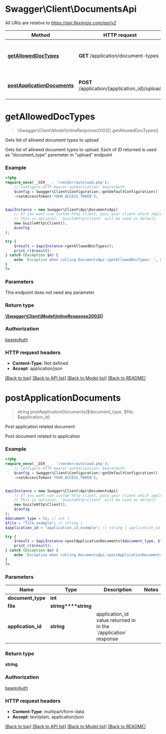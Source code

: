 # Swagger\Client\DocumentsApi

All URIs are relative to *https://api.fleximize.com/api/v2*

Method | HTTP request | Description
------------- | ------------- | -------------
[**getAllowedDocTypes**](DocumentsApi.md#getalloweddoctypes) | **GET** /application/document-types | Gets list of allowed document types to upload
[**postApplicationDocuments**](DocumentsApi.md#postapplicationdocuments) | **POST** /application/{application_id}/upload | Post application related document

# **getAllowedDocTypes**
> \Swagger\Client\Model\InlineResponse2003[] getAllowedDocTypes()

Gets list of allowed document types to upload

Gets list of allowed document types to upload. Each of ID returned is used as \"document_type\" paremeter in \"upload\" endpoint

### Example
```php
<?php
require_once(__DIR__ . '/vendor/autoload.php');
    // Configure HTTP bearer authorization: bearerAuth
    $config = Swagger\Client\Configuration::getDefaultConfiguration()
    ->setAccessToken('YOUR_ACCESS_TOKEN');


$apiInstance = new Swagger\Client\Api\DocumentsApi(
    // If you want use custom http client, pass your client which implements `GuzzleHttp\ClientInterface`.
    // This is optional, `GuzzleHttp\Client` will be used as default.
    new GuzzleHttp\Client(),
    $config
);

try {
    $result = $apiInstance->getAllowedDocTypes();
    print_r($result);
} catch (Exception $e) {
    echo 'Exception when calling DocumentsApi->getAllowedDocTypes: ', $e->getMessage(), PHP_EOL;
}
?>
```

### Parameters
This endpoint does not need any parameter.

### Return type

[**\Swagger\Client\Model\InlineResponse2003[]**](../Model/InlineResponse2003.md)

### Authorization

[bearerAuth](../../README.md#bearerAuth)

### HTTP request headers

 - **Content-Type**: Not defined
 - **Accept**: application/json

[[Back to top]](#) [[Back to API list]](../../README.md#documentation-for-api-endpoints) [[Back to Model list]](../../README.md#documentation-for-models) [[Back to README]](../../README.md)

# **postApplicationDocuments**
> string postApplicationDocuments($document_type, $file, $application_id)

Post application related document

Post document related to application

### Example
```php
<?php
require_once(__DIR__ . '/vendor/autoload.php');
    // Configure HTTP bearer authorization: bearerAuth
    $config = Swagger\Client\Configuration::getDefaultConfiguration()
    ->setAccessToken('YOUR_ACCESS_TOKEN');


$apiInstance = new Swagger\Client\Api\DocumentsApi(
    // If you want use custom http client, pass your client which implements `GuzzleHttp\ClientInterface`.
    // This is optional, `GuzzleHttp\Client` will be used as default.
    new GuzzleHttp\Client(),
    $config
);
$document_type = 56; // int | 
$file = "file_example"; // string | 
$application_id = "application_id_example"; // string | application_id value returned in in the `/application` response

try {
    $result = $apiInstance->postApplicationDocuments($document_type, $file, $application_id);
    print_r($result);
} catch (Exception $e) {
    echo 'Exception when calling DocumentsApi->postApplicationDocuments: ', $e->getMessage(), PHP_EOL;
}
?>
```

### Parameters

Name | Type | Description  | Notes
------------- | ------------- | ------------- | -------------
 **document_type** | **int**|  |
 **file** | **string****string**|  |
 **application_id** | **string**| application_id value returned in in the &#x60;/application&#x60; response |

### Return type

**string**

### Authorization

[bearerAuth](../../README.md#bearerAuth)

### HTTP request headers

 - **Content-Type**: multipart/form-data
 - **Accept**: text/plain, application/json

[[Back to top]](#) [[Back to API list]](../../README.md#documentation-for-api-endpoints) [[Back to Model list]](../../README.md#documentation-for-models) [[Back to README]](../../README.md)

